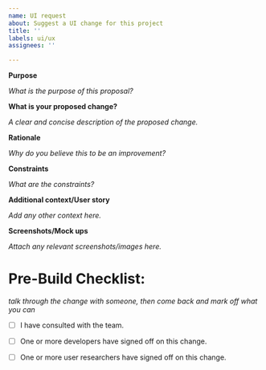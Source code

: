 ```yaml
---
name: UI request
about: Suggest a UI change for this project
title: ''
labels: ui/ux
assignees: ''

---
```


**Purpose**

_What is the purpose of this proposal?_

**What is your proposed change?**

_A clear and concise description of the proposed change._

**Rationale**

_Why do you believe this to be an improvement?_

**Constraints**

_What are the constraints?_

**Additional context/User story**

_Add any other context here._

**Screenshots/Mock ups**

_Attach any relevant screenshots/images here._

# Pre-Build Checklist:
_talk through the change with someone, then come back and mark off what you can_
- [ ] I have consulted with the team.
- [ ] One or more developers have signed off on this change.
- [ ] One or more user researchers have signed off on this change.

